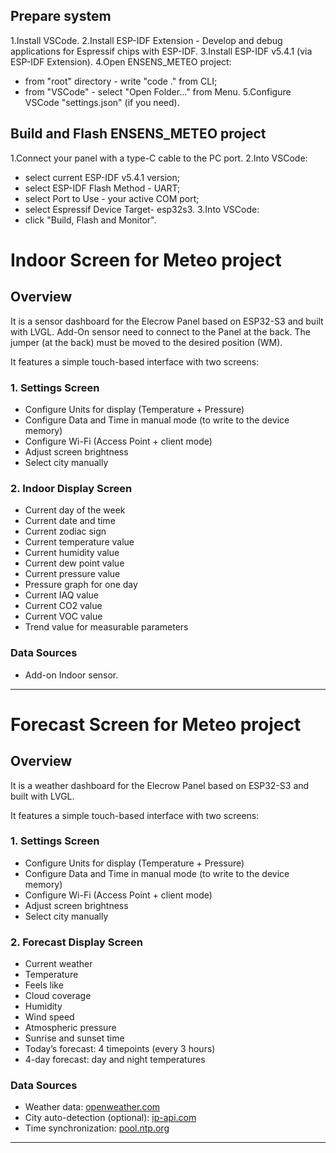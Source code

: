 ## Prepare system

 1.Install VSCode.
 2.Install ESP-IDF Extension - Develop and debug applications for Espressif chips with ESP-IDF.
 3.Install ESP-IDF v5.4.1 (via ESP-IDF Extension).
 4.Open ENSENS_METEO project:
 - from "root" directory - write "code ." from CLI;
 - from "VSCode" - select "Open Folder..." from Menu.
 5.Configure VSCode "settings.json" (if you need).

## Build and Flash ENSENS_METEO project
 1.Сonnect your panel with a type-C cable to the PC port.
 2.Into VSCode:
 - select current ESP-IDF v5.4.1 version;
 - select ESP-IDF Flash Method - UART;
 - select Port to Use - your active COM port;
 - select Espressif Device Target- esp32s3.
 3.Into VSCode:
 - click "Build, Flash and Monitor".



# Indoor Screen for Meteo project

## Overview

It is a sensor dashboard for the Elecrow Panel based on ESP32-S3 and built with LVGL.
Add-On sensor need to connect to the Panel at the back.
The jumper (at the back) must be moved to the desired position (WM).

It features a simple touch-based interface with two screens:

### 1. Settings Screen
- Configure Units for display (Temperature + Pressure)
- Configure Data and Time in manual mode (to write to the device memory)
- Configure Wi-Fi (Access Point + client mode)
- Adjust screen brightness
- Select city manually

### 2. Indoor Display Screen
- Current day of the week
- Current date and time
- Current zodiac sign
- Current temperature value
- Current humidity value
- Current dew point value
- Current pressure value
- Pressure graph for one day
- Current IAQ value
- Current CO2 value
- Current VOC value
- Trend value for measurable parameters

### Data Sources
- Add-on Indoor sensor.
---

# Forecast Screen for Meteo project

## Overview

It is a weather dashboard for the Elecrow Panel based on ESP32-S3 and built with LVGL.

It features a simple touch-based interface with two screens:

### 1. Settings Screen
- Configure Units for display (Temperature + Pressure)
- Configure Data and Time in manual mode (to write to the device memory)
- Configure Wi-Fi (Access Point + client mode)
- Adjust screen brightness
- Select city manually

### 2. Forecast Display Screen
- Current weather
- Temperature
- Feels like
- Cloud coverage
- Humidity
- Wind speed
- Atmospheric pressure
- Sunrise and sunset time
- Today’s forecast: 4 timepoints (every 3 hours)
- 4-day forecast: day and night temperatures

### Data Sources
- Weather data: [openweather.com](https://openweather.com)
- City auto-detection (optional): [ip-api.com](http://ip-api.com)
- Time synchronization: [pool.ntp.org](https://www.pool.ntp.org)

---

